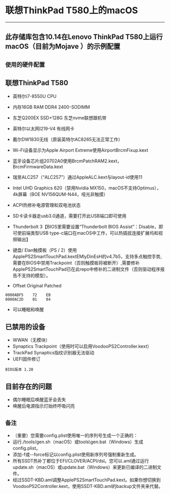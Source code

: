 # 联想ThinkPad T580上的macOS

--------------------------------------------------------------------------
此存储库包含10.14在Lenovo ThinkPad T580上运行macOS（目前为Mojave ）的示例配置
--------------------------------------------------------------------------

  `使用的硬件配置`
  -------------------------------------  
   联想ThinkPad T580
   ------------------------------------
    
  *  英特尔i7-8550U CPU
    
  *  内存16GB RAM DDR4 2400-SODIMM
    
  *  东芝Q200EX SSD+128G 东芝nvme联想跟机带
  
  *  英特尔以太网I219-V4 有线网卡
  
  *  戴尔DW1830无线（原装英特尔AC8265无法正常工作）
  
  *  Wi-Fi设备显示为Apple Airport Extreme使用AirportBrcmFixup.kext
  
  *  蓝牙设备芯片组20702A0使用BrcmPatchRAM2.kext，BrcmFirmwareData.kext
  
  *  瑞昱ALC257（“ALC257”）通过AppleALC.kext与layout-id使用11
  
  *  Intel UHD Graphics 620（禁用Nvidia MX150，macOS不支持Optimus），4k屏幕（BOE NV156QUM-N44，哑光非触摸）
 
  *  ACPI热修补电源管理和双电池状态
 
  *  SD卡读卡器走usb3.0通道，需要打开此USB端口即可使用
  
  *  Thunderbolt 3【BIOS里需要设置“Thunderbolt BIOS Assist”：Disable，即可使前端类型USB type-c端口在macOS中工作，可以热插拔连接扩展坞和视频输出】
  
  *  键盘/ Elan触摸板（PS / 2）使用ApplePS2SmartTouchPad.kextEMlyDinEsH的v4.7b5，支持多点触控手势,需要在BIOS中禁用Trackpoint（否则触摸板将被断开）,需要修补ApplePS2SmartTouchPad已在此repo中修补的二进制文件（否则驱动程序报告不支持的模型）。
  
  *  Offset   Original    Patched 
    
    0000ABF5    72    EB
    0000AC2D    01    04

  *  可以睡眠和唤醒

已禁用的设备
----------------------
  *  WWAN（无模块）
  *  Synaptics Trackpoint（使用时可以启用VoodooPS2Controller.kext）
  *  TrackPad Synaptics指纹识别器无法驱动
  *  UEFI固件修订
    
    BIOS版本 1.20
  
 目前存在的问题
 --------------------
  *  偶尔睡眠后唤醒蓝牙会丢失
  *  唤醒后电源指示灯始终呼吸闪亮

`备注`
   ---
  * （重要）您需要config.plist使用唯一的序列号生成一个正确的：
  *  运行./tools/gen.sh（macOS）或tools\gen.bat（Windows）生成config.plist。
  *  添加-f或--force标记以config.plist使用新序列号强制重新生成。
  *  所有SSDT热补丁都位于EFI/CLOVER/ACPI/dsl。您可以.aml通过运行update.sh（macOS）或update.bat（Windows）来更新已编译的二进制文件。
  *  经过SSDT-KBD.aml调整ApplePS2SmartTouchPad.kext。如果你想切换到VoodooPS2Controller.kext，使用SSDT-KBD.aml的backup文件夹来代替。
